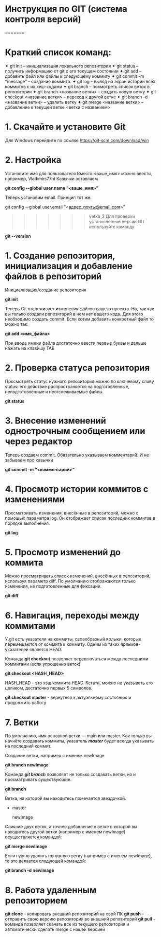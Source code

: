 # Инструкция по GIT (система контроля версий)

=======
# Краткий список команд: #
✦ git init – инициализация локального репозитория
✦ git status – получить информацию от git о его текущем состоянии
✦ git add – добавить файл или файлы к следующему коммиту
✦ git commit -m “message” – создание коммита.
✦ git log – вывод на экран истории всех коммитов с их хеш-кодами
✦ git branch – посмотреть список веток в репозитории
✦ git branch <название ветки> – создать новую ветку
✦ git checkout <название ветки> – переход к другой ветке
✦ git branch -d <название ветки> – удалить ветку
✦ git merge <название ветки> – добавление к текущей ветке <ветки с названием>

# 1. Скачайте и установите Git
Для Windows перейдите по ссылке https://git-scm.com/download/win

# 2. Настройка
Установите имя для пользователя
Вместо <ваше_имя> можно ввести, например, Vladimirs77nt
Кавычки оставляем

**git config --global user.name "<ваше_имя>"**

Теперь установим email. Принцип тот же.

git config --global user.email "<адрес_почты@email.com>"

>>>>>>> vetka_3
Для проверки установленной версии GIT используйте команду

**git --version**

# 1. Создание репозитория, инициализация и добавление файлов в репозиторий
Инициализация/создание репозитория

**git init**

Теперь Git отслеживает изменения файлов вашего проекта. Но, так как вы только создали репозиторий в нем нет вашего кода. Для этого необходимо создать commit.
Если хотим добавить конкретный файл то можно так:

**git add <имя_файла>**

При вводе имени файла достаточно ввести первые буквы и дальше нажать на клавишу TAB

# 2. Проверка статуса репозитория
Просмотреть статус нужного репозитория можно по ключевому слову status: его действие распространяется на подготовленные, неподготовленные и неотслеживаемые файлы.

**git status**

# 3. Внесение изменений однострочным сообщением или через редактор
Теперь создаем commit. Обязательно указываем комментарий. И не забываем про кавычки

**git commit -m "<комментарий>"**

# 4. Просмотр истории коммитов с изменениями

Просматривать изменения, внесённые в репозиторий, можно с помощью параметра log. Он отображает список последних коммитов в порядке выполнения.

**git log**

# 5. Просмотр изменений до коммита

Можно просматривать список изменений, внесённых в репозиторий, используя параметр diff. По умолчанию отображаются только изменения, не подготовленные для фиксации.

**git diff**

# 6. Навигация, переходы между коммитами

У git есть указатели на коммиты, своеобразный ярлыки, которые перемещаются от коммита к коммиту. Одним из таких ярлыков-указателей является HEAD.

Команда **git checkout** позволяет переключаться между последними коммитами (если упрощенно веток):

**git checkout <HASH_HEAD>**

HASH_HEAD - это хэш коммита HEAD. Кстати, можно не указывать его целиком, достаточно первых 5 символов. 

**git checkout master** - вернуться к актуальному состоянию и продолжить работу

# 7. Ветки

По умолчанию, имя основной ветки — main или master. Как только вы начнёте создавать коммиты, указатель ***master*** будет всегда указывать на последний коммит.

Создание ветки, например с именем newImage

**git branch newImage**

Команда ***git branch*** позволяет не только создавать ветки, но и просматривать существующие.

**git branch**

Ветка, на которой вы находитесь помечается звездочкой.

* master

  newImage

Слияние двух веток, а точнее добавление к ветке в которой вы находитесь другой ветки (например с именем newImage) осуществляется командой:

**git merge newImage**

Если нужно удалить ненужную ветку (например с именем newImage), то это делается следующей командой:

**git branch -d newImage**

# 8. Работа удаленным репозиторием

**git clone** - копировать внешний репозиторий на свой ПК
**git push** - отправить свою версию репозитория во внешний репозиторий
**git pull** - команда позволяет скачать все из текущего репозитория и автоматически сделать merge с нашей версией